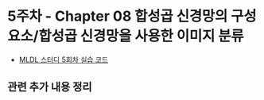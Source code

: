 # 5주차 - Chapter 08 합성곱 신경망의 구성 요소/합성곱 신경망을 사용한 이미지 분류

- [MLDL 스터디 5회차 실습 코드](https://colab.research.google.com/drive/1fgsDtqpgiVrID70hN8BRXDAiBfqOFN7J)

## 관련 추가 내용 정리
